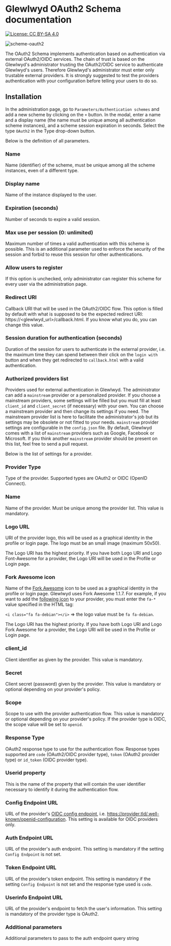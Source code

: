 # Glewlwyd OAuth2 Schema documentation

[![License: CC BY-SA 4.0](https://licensebuttons.net/l/by-sa/4.0/80x15.png)](https://creativecommons.org/licenses/by-sa/4.0/)

![scheme-oauth2](screenshots/scheme-oauth2.png)

The OAuth2 Schema implements authentication based on authentication via external OAuth2/OIDC services. The chain of trust is based on the Glewlwyd's administrator trusting the OAuth2/OIDC service to authenticate Glewlwyd's users. Therefore Glewlwyd's administrator must enter only trustable external providers. It is strongly suggested to test the providers authentication with your configuration before telling your users to do so.

## Installation

In the administration page, go to `Parameters/Authentication schemes` and add a new scheme by clicking on the `+` button. In the modal, enter a name and a display name (the name must be unique among all authentication scheme instances), and a scheme session expiration in seconds.
Select the type `OAuth2` in the Type drop-down button.

Below is the definition of all parameters.

### Name

Name (identifier) of the scheme, must be unique among all the scheme instances, even of a different type.

### Display name

Name of the instance displayed to the user.

### Expiration (seconds)

Number of seconds to expire a valid session.

### Max use per session (0: unlimited)

Maximum number of times a valid authentication with this scheme is possible. This is an additional parameter used to enforce the security of the session and forbid to reuse this session for other authentications.

### Allow users to register

If this option is unchecked, only administrator can register this scheme for every user via the administration page.

### Redirect URI

Callback URI that will be used in the OAuth2/OIDC flow. This option is filled by default with what is supposed to be the expected redirect URI: https://<glewlwyd_url>/callback.html. If you know what you do, you can change this value.

### Session duration for authentication (seconds)

Duration of the session for users to authenticate in the external provider, i.e. the maximum time they can spend between their click on the `login with` button and when they get redirected to `callback.html` with a valid authentication.

### Authorized providers list

Providers used for external authentication in Glewlwyd. The administrator can add a `mainstream` provider or a personalized provider. If you choose a mainstream providers, some settings will be filled but you must fill at least `client_id` and `client_secret` (if necessary) with your own. You can choose a mainstream provider and then change its settings if you need. The mainstream provider list is here to facilitate the administrator's job but its settings may be obsolete or not fitted to your needs. `mainstream` provider settings are configurable in the `config.json` file.
By default, Glewlwyd comes with a list of `mainstream` providers such as Google, Facebook or Microsoft. If you think another `mainstream` provider should be present on this list, feel free to send a pull request.

Below is the list of settings for a provider.

### Provider Type

Type of the provider. Supported types are OAuth2 or OIDC (OpenID Connect).

### Name

Name of the provider. Must be unique among the provider list. This value is mandatory.

### Logo URL

URI of the provider logo, this will be used as a graphical identity in the profile or login page. The logo must be an small image (maximum 50x50).

The Logo URI has the highest priority. If you have both Logo URI and Logo Font-Awesome for a provider, the Logo URI will be used in the Profile or Login page.

### Fork Awesome icon

Name of the [Fork Awesome](https://forkaweso.me/Fork-Awesome/) icon to be used as a graphical identity in the profile or login page. Glewlwyd uses Fork Awesome 1.1.7.
For example, if you want to add the [following icon](https://forkaweso.me/Fork-Awesome/icon/debian/) to your provider, you must enter the `fa-*` value specified in the HTML tag:

`<i class="fa fa-debian"></i>` => the logo value must be `fa fa-debian`.

The Logo URI has the highest priority. If you have both Logo URI and Logo Fork Awesome for a provider, the Logo URI will be used in the Profile or Login page.

### client_id

Client identifier as given by the provider. This value is mandatory.

### Secret

Client secret (password) given by the provider. This value is mandatory or optional depending on your provider's policy.

### Scope

Scope to use with the provider authentication flow. This value is mandatory or optional depending on your provider's policy. If the provider type is OIDC, the scope value will be set to `openid`.

### Response Type

OAuth2 response type to use for the authentication flow. Response types supported are `code` (OAuth2/OIDC provider type), `token` (OAuth2 provider type) or `id_token` (OIDC provider type).

### Userid property

This is the name of the property that will contain the user identifier necessary to identify it during the authentication flow.

### Config Endpoint URL

URL of the provider's [OIDC config endpoint](https://openid.net/specs/openid-connect-discovery-1_0.html), i.e. https://provider.tld/.well-known/openid-configuration. This setting is available for OIDC providers only.

### Auth Endpoint URL

URL of the provider's auth endpoint. This setting is mandatory if the setting `Config Endpoint` is not set.

### Token Endpoint URL

URL of the provider's token endpoint. This setting is mandatory if the setting `Config Endpoint` is not set and the response type used is `code`.

### Userinfo Endpoint URL

URL of the provider's endpoint to fetch the user's information. This setting is mandatory of the provider type is OAuth2.

### Additional parameters

Additional parameters to pass to the auth endpoint query string
